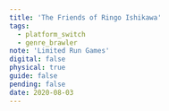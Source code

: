 ```yaml
---
title: 'The Friends of Ringo Ishikawa'
tags:
  - platform_switch
  - genre_brawler
note: 'Limited Run Games'
digital: false
physical: true
guide: false
pending: false
date: 2020-08-03
---
```

